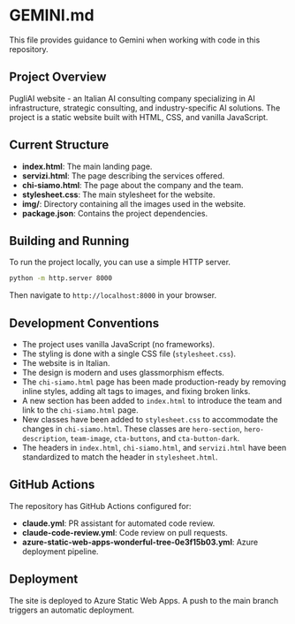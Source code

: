 # GEMINI.md

This file provides guidance to Gemini when working with code in this repository.

## Project Overview

PugliAI website - an Italian AI consulting company specializing in AI infrastructure, strategic consulting, and industry-specific AI solutions. The project is a static website built with HTML, CSS, and vanilla JavaScript.

## Current Structure

- **index.html**: The main landing page.
- **servizi.html**: The page describing the services offered.
- **chi-siamo.html**: The page about the company and the team.
- **stylesheet.css**: The main stylesheet for the website.
- **img/**: Directory containing all the images used in the website.
- **package.json**: Contains the project dependencies.

## Building and Running

To run the project locally, you can use a simple HTTP server.

```bash
python -m http.server 8000
```

Then navigate to `http://localhost:8000` in your browser.

## Development Conventions

- The project uses vanilla JavaScript (no frameworks).
- The styling is done with a single CSS file (`stylesheet.css`).
- The website is in Italian.
- The design is modern and uses glassmorphism effects.
- The `chi-siamo.html` page has been made production-ready by removing inline styles, adding alt tags to images, and fixing broken links.
- A new section has been added to `index.html` to introduce the team and link to the `chi-siamo.html` page.
- New classes have been added to `stylesheet.css` to accommodate the changes in `chi-siamo.html`. These classes are `hero-section`, `hero-description`, `team-image`, `cta-buttons`, and `cta-button-dark`.
- The headers in `index.html`, `chi-siamo.html`, and `servizi.html` have been standardized to match the header in `stylesheet.html`.

## GitHub Actions

The repository has GitHub Actions configured for:

- **claude.yml**: PR assistant for automated code review.
- **claude-code-review.yml**: Code review on pull requests.
- **azure-static-web-apps-wonderful-tree-0e3f15b03.yml**: Azure deployment pipeline.

## Deployment

The site is deployed to Azure Static Web Apps. A push to the main branch triggers an automatic deployment.

